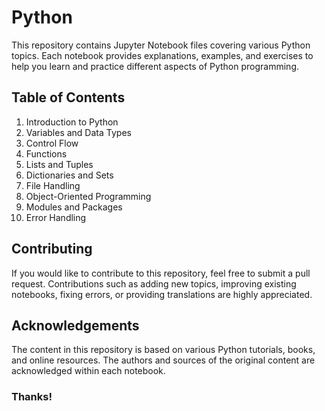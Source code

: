 # Python

This repository contains Jupyter Notebook files covering various Python topics. Each notebook provides explanations, examples, and exercises to help you learn and practice different aspects of Python programming.

## Table of Contents

1. Introduction to Python
2. Variables and Data Types
3. Control Flow
4. Functions
5. Lists and Tuples
6. Dictionaries and Sets
7. File Handling
8. Object-Oriented Programming
9. Modules and Packages
10. Error Handling

## Contributing

If you would like to contribute to this repository, feel free to submit a pull request. Contributions such as adding new topics, improving existing notebooks, fixing errors, or providing translations are highly appreciated.

## Acknowledgements

The content in this repository is based on various Python tutorials, books, and online resources. The authors and sources of the original content are acknowledged within each notebook.

### Thanks!
